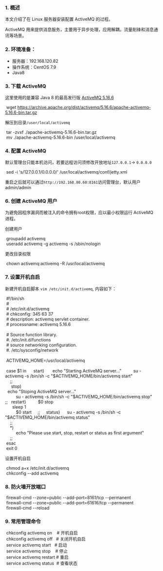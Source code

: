 ### 1. 概述

本文介绍了在 Linux 服务器安装配置 ActiveMQ 的过程。

ActiveMQ 用来提供消息服务，主要用于异步处理，应用解耦，流量削锋和消息通讯等场景。

### 2. 环境准备：

- 服务器：192.168.120.82
- 操作系统：CentOS 7.9
- Java8

### 3. 下载 ActiveMQ

这里使用的是兼容 Java 8 的最高发行版 [ActiveMQ 5.16.6](https://activemq.apache.org/activemq-5016006-release)

 wget https://archive.apache.org/dist/activemq/5.16.6/apache-activemq-5.16.6-bin.tar.gz

解压到目录`/user/local/activemq`

 tar -zvxf ./apache-activemq-5.16.6-bin.tar.gz  
 mv ./apache-activemq-5.16.6-bin /user/local/activemq

### 4. 配置 ActiveMQ

默认管理台只能本机访问，若要远程访问须修改开放地址`127.0.0.1`-> `0.0.0.0`

 sed -i 's/127.0.0.1/0.0.0.0/' /usr/local/activemq/conf/jetty.xml

重启之后就可以通过`http://192.168.80.60:8161`访问管理台，默认用户 admin/admin

### 6. 创建 ActiveMQ 用户

为避免因程序漏洞而被注入的命令拥有root权限，应以最小权限运行 ActiveMQ 进程。

创建用户

 groupadd activemq  
 useradd activemq -g activemq -s /sbin/nologin

更改目录权限

 chown activemq:activemq -R /usr/local/activemq

### 7. 设置开机自启

新建开机自启脚本 `vim /etc/init.d/activemq`, 内容如下：

 #!/bin/sh  
 #  
 # /etc/init.d/activemq  
 # chkconfig: 345 63 37  
 # description: activemq servlet container.  
 # processname: activemq 5.16.6  
    
 # Source function library.  
 #. /etc/init.d/functions  
 # source networking configuration.  
 #. /etc/sysconfig/network  
    
 ACTIVEMQ_HOME=/usr/local/activemq  
    
 case $1 in  
     start)  
         echo "Starting ActiveMQ server..."  
         su - activemq -s /bin/sh -c "$ACTIVEMQ_HOME/bin/activemq start"  
     ;;  
     stop)  
         echo "Stoping ActiveMQ server..."  
         su - activemq -s /bin/sh -c "$ACTIVEMQ_HOME/bin/activemq stop"  
     ;;  
     restart)  
         $0 stop  
         sleep 1  
         $0 start  
     ;;  
     status)  
         su - activemq -s /bin/sh -c "$ACTIVEMQ_HOME/bin/activemq status"  
     ;;  
     *)  
         echo "Please use start, stop, restart or status as first argument"  
     ;;  
 esac  
 exit 0

设置开机自启

 chmod a+x /etc/init.d/activemq  
 chkconfig --add activemq

### 8. 防火墙开放端口

 firewall-cmd --zone=public --add-port=8161/tcp --permanent  
 firewall-cmd --zone=public --add-port=61616/tcp --permanent  
 firewall-cmd --reload

### 9. 常用管理命令

 chkconfig activemq on    # 开机自启  
 chkconfig activemq off   # 关闭开机自启  
 service activemq start   # 启动  
 service activemq stop    # 停止  
 service activemq restart # 重启  
 service activemq status  # 查看状态